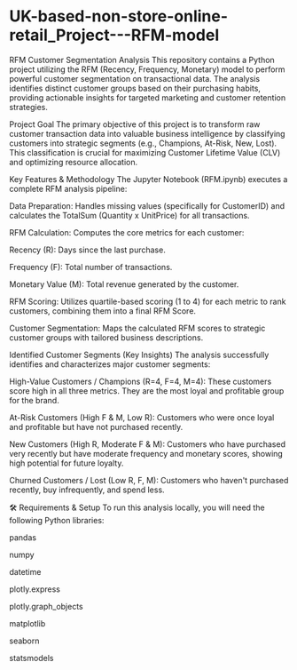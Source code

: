 # UK-based-non-store-online-retail_Project---RFM-model
RFM Customer Segmentation Analysis
This repository contains a Python project utilizing the RFM (Recency, Frequency, Monetary) model to perform powerful customer segmentation on transactional data. The analysis identifies distinct customer groups based on their purchasing habits, providing actionable insights for targeted marketing and customer retention strategies.

Project Goal
The primary objective of this project is to transform raw customer transaction data into valuable business intelligence by classifying customers into strategic segments (e.g., Champions, At-Risk, New, Lost). This classification is crucial for maximizing Customer Lifetime Value (CLV) and optimizing resource allocation.

Key Features & Methodology
The Jupyter Notebook (RFM.ipynb) executes a complete RFM analysis pipeline:

Data Preparation: Handles missing values (specifically for CustomerID) and calculates the TotalSum (Quantity x UnitPrice) for all transactions.

RFM Calculation: Computes the core metrics for each customer:

Recency (R): Days since the last purchase.

Frequency (F): Total number of transactions.

Monetary Value (M): Total revenue generated by the customer.

RFM Scoring: Utilizes quartile-based scoring (1 to 4) for each metric to rank customers, combining them into a final RFM Score.

Customer Segmentation: Maps the calculated RFM scores to strategic customer groups with tailored business descriptions.

 Identified Customer Segments (Key Insights)
The analysis successfully identifies and characterizes major customer segments:

High-Value Customers / Champions (R=4, F=4, M=4): These customers score high in all three metrics. They are the most loyal and profitable group for the brand.

At-Risk Customers (High F & M, Low R): Customers who were once loyal and profitable but have not purchased recently.

New Customers (High R, Moderate F & M): Customers who have purchased very recently but have moderate frequency and monetary scores, showing high potential for future loyalty.

Churned Customers / Lost (Low R, F, M): Customers who haven't purchased recently, buy infrequently, and spend less.

🛠️ Requirements & Setup
To run this analysis locally, you will need the following Python libraries:

pandas

numpy

datetime

plotly.express

plotly.graph_objects

matplotlib

seaborn

statsmodels
